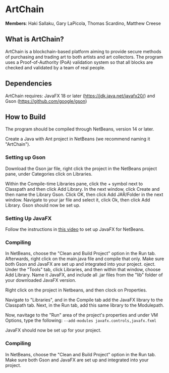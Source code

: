 # ArtChain

**Members**: Haki Sallaku, Gary LaPicola, Thomas Scardino, Matthew Creese

## What is ArtChain?

ArtChain is a blockchain-based platform aiming to provide secure methods of purchasing and trading art to both artists and art collectors. The program uses a Proof-of-Authority (PoA) validation system so that all blocks are checked and validated by a team of real people.

## Dependencies

ArtChain requires: JavaFX 18 or later (https://jdk.java.net/javafx20/) and Gson (https://github.com/google/gson)

## How to Build

The program should be compiled through NetBeans, version 14 or later. 

Create a Java with Ant project in NetBeans (we recommend naming it "ArtChain"). 

### Setting up Gson

Download the Gson jar file, right click the project in the NetBeans project pane, under Categories click on Libraries. 

Within the Compile-time Libraries pane, click the + symbol next to Classpath and then click Add Library. In the next window, click Create and then name the Library Gson. Click OK, then click Add JAR/Folder in the next window. Navigate to your jar file and select it, click Ok, then click Add Library. Gson should now be set up.

### Setting Up JavaFX

Follow the instructions in [this video](https://youtu.be/6E4IkTuvUCI) to set up JavaFX for NetBeans.

### Compiling

In NetBeans, choose the "Clean and Build Project" option in the Run tab. Afterwards, right click on the main.java file and compile that only. Make sure both Gson and JavaFX are set up and integrated into your project.
oject. 
Under the "Tools" tab, click Libraries, and then within that window, choose Add Library. Name it JavaFX, and include all .jar files from the "lib" folder of your downloaded JavaFX version.

Right click on the project in Netbeans, and then clock on Properties.

Navigate to "Libraries", and in the Compile tab add the JavaFX library to the Classpath tab. 
Next, in the Run tab, add this same library to the Modulepath.

Now, navitage to the "Run" area of the project's properties and under VM Options, type the following:
``--add-modules javafx.controls,javafx.fxml``

JavaFX should now be set up for your project.

### Compiling

In NetBeans, choose the "Clean and Build Project" option in the Run tab. Make sure both Gson and JavaFX are set up and integrated into your project.